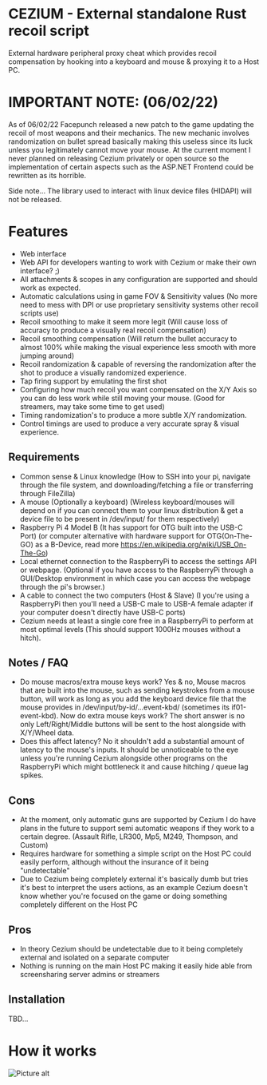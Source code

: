 # CEZIUM - External standalone Rust recoil script
External hardware peripheral proxy cheat which provides recoil compensation by hooking into a keyboard and mouse & proxying it to a Host PC.

# IMPORTANT NOTE: (06/02/22)
As of 06/02/22 Facepunch released a new patch to the game updating the recoil of most weapons and their mechanics.
The new mechanic involves randomization on bullet spread basically making this useless since its luck unless you legitimately cannot move your mouse.
At the current moment I never planned on releasing Cezium privately or open source so the implementation of certain aspects such as the ASP.NET Frontend could be rewritten as its horrible.

Side note... The library used to interact with linux device files (HIDAPI) will not be released.
#

# Features
- Web interface
- Web API for developers wanting to work with Cezium or make their own interface? ;)
- All attachments & scopes in any configuration are supported and should work as expected.
- Automatic calculations using in game FOV & Sensitivity values (No more need to mess with DPI or use proprietary sensitivity systems other recoil scripts use) 
- Recoil smoothing to make it seem more legit (Will cause loss of accuracy to produce a visually real recoil compensation)
- Recoil smoothing compensation (Will return the bullet accuracy to almost 100% while making the visual experience less smooth with more jumping around)
- Recoil randomization & capable of reversing the randomization after the shot to produce a visually randomized experience.
- Tap firing support by emulating the first shot
- Configuring how much recoil you want compensated on the X/Y Axis so you can do less work while still moving your mouse. (Good for streamers, may take some time to get used)
- Timing randomization's to produce a more subtle X/Y randomization.
- Control timings are used to produce a very accurate spray & visual experience.

## Requirements
- Common sense & Linux knowledge (How to SSH into your pi, navigate through the file system, and downloading/fetching a file or transferring through FileZilla)
- A mouse (Optionally a keyboard) (Wireless keyboard/mouses will depend on if you can connect them to your linux distribution & get a device file to be present in /dev/input/ for them respectively)
- Raspberry Pi 4 Model B (It has support for OTG built into the USB-C Port) (or computer alternative with hardware support for OTG(On-The-GO) as a B-Device, read more https://en.wikipedia.org/wiki/USB_On-The-Go)
- Local ethernet connection to the RaspberryPi to access the settings API or webpage. (Optional if you have access to the RaspberryPi through a GUI/Desktop environment in which case you can access the webpage through the pi's browser.)
- A cable to connect the two computers (Host & Slave) (I you're using a RaspberryPi then you'll need a USB-C male to USB-A female adapter if your computer doesn't directly have USB-C ports)
- Cezium needs at least a single core free in a RaspberryPi to perform at most optimal levels (This should support 1000Hz mouses without a hitch).

## Notes / FAQ
- Do mouse macros/extra mouse keys work? Yes & no, Mouse macros that are built into the mouse, such as sending keystrokes from a mouse button, will work as long as you add the keyboard device file that the mouse provides in /dev/input/by-id/...event-kbd/ (sometimes its if01-event-kbd). Now do extra mouse keys work? The short answer is no only Left/Right/Middle buttons will be sent to the host alongside with X/Y/Wheel data.
- Does this affect latency? No it shouldn't add a substantial amount of latency to the mouse's inputs. It should be unnoticeable to the eye unless you're running Cezium alongside other programs on the RaspberryPi which might bottleneck it and cause hitching / queue lag spikes.

## Cons
- At the moment, only automatic guns are supported by Cezium I do have plans in the future to support semi automatic weapons if they work to a certain degree. (Assault Rifle, LR300, Mp5, M249, Thompson, and Custom)
- Requires hardware for something a simple script on the Host PC could easily perform, although without the insurance of it being "undetectable"
- Due to Cezium being completely external it's basically dumb but tries it's best to interpret the users actions, as an example Cezium doesn't know whether you're focused on the game or doing something completely different on the Host PC

## Pros
- In theory Cezium should be undetectable due to it being completely external and isolated on a separate computer
- Nothing is running on the main Host PC making it easily hide able from screensharing server admins or streamers

## Installation
TBD...

# How it works
![Picture alt](https://media.strateim.tech/img/TgJjo7kzyvt_zAt9.png)
